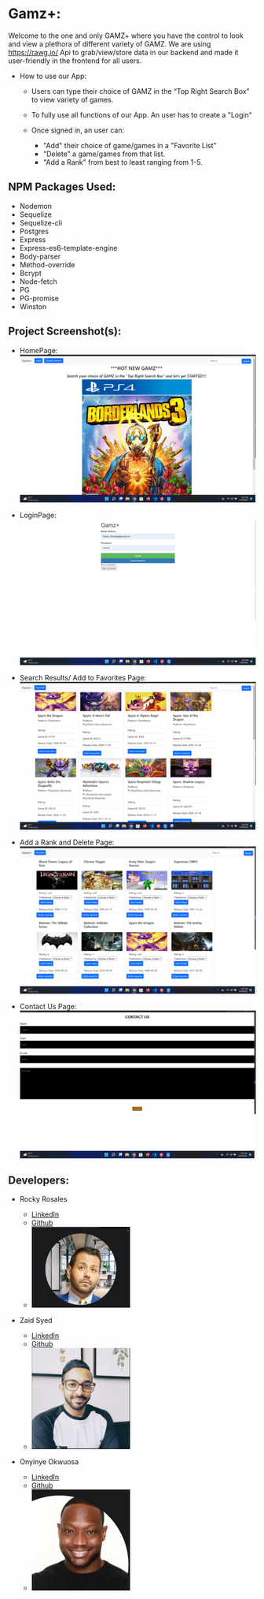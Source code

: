 # Gamz+:

Welcome to the one and only GAMZ+ where you have the control to look and view a plethora of different variety of GAMZ. We are using https://rawg.io/ Api to grab/view/store data in our backend and made it user-friendly in the frontend for all users. 

- How to use our App:
   - Users can type their choice of GAMZ in the “Top Right Search Box” to view variety of games.

   - To fully use all functions of our App. An user has to create a "Login" 
   -  Once signed in, an user can:
         - "Add" their choice of game/games in a "Favorite List"
         - "Delete" a game/games from that list.
         - "Add a Rank" from best to least ranging from 1-5.  
            

## NPM Packages Used:
- Nodemon
- Sequelize
- Sequelize-cli
- Postgres
- Express
- Express-es6-template-engine
- Body-parser
- Method-override
- Bcrypt
- Node-fetch
- PG
- PG-promise
- Winston


## Project Screenshot(s):

- HomePage:
![](Assets/homepage.png)

- LoginPage:
![](Assets/login.png)

- Search Results/ Add to Favorites Page:
![](Assets/Search%20results.png)

- Add a Rank and Delete Page:
![](Assets/Rank%20added%20to%20Bataman%20card.png)

- Contact Us Page:
![](Assets/contact%20page.png)

## Developers:

 - Rocky Rosales
    - [LinkedIn](https://www.linkedin.com/in/rocky-rosales-25b4491b4/)
    - [Github](https://github.com/RJRHOU)
    - <img src="Assets/rockyprofilepic.png" width="200">

 - Zaid Syed
    -  [LinkedIn](https://www.linkedin.com/in/zaid-syed-5a29261b4/)
    -  [Github](https://github.com/ZaidSyed22)
    -  <img src= "Assets/zaidprofile.png" width="200">

 - Onyinye Okwuosa
    -  [LinkedIn](https://www.linkedin.com/in/onyinye-okwuosa-csm-303a27a8/)
    - [Github](https://github.com/okwuosa34)
    - <img src="Assets/onyinyepic.png" width="200">
